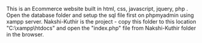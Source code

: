 This is an Ecommerce website built in html, css, javascript, jquery, php .
Open the database folder and setup the sql file first on phpmyadmin using xampp server.
Nakshi-Kuthir is the project - copy this folder to this location "C:\xampp\htdocs" and open the "index.php" file from Nakshi-Kuthir folder in the browser.